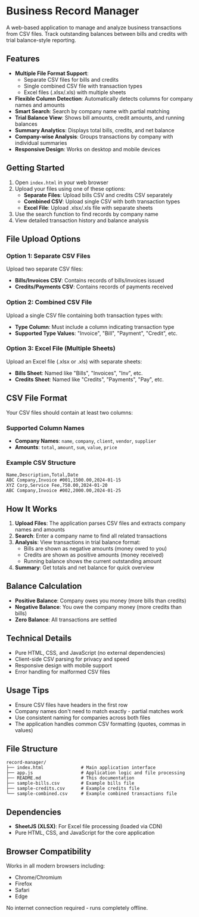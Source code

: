 # Business Record Manager

A web-based application to manage and analyze business transactions from CSV files. Track outstanding balances between bills and credits with trial balance-style reporting.

## Features

- **Multiple File Format Support**: 
  - Separate CSV files for bills and credits
  - Single combined CSV file with transaction types
  - Excel files (.xlsx/.xls) with multiple sheets
- **Flexible Column Detection**: Automatically detects columns for company names and amounts
- **Smart Search**: Search by company name with partial matching
- **Trial Balance View**: Shows bill amounts, credit amounts, and running balances
- **Summary Analytics**: Displays total bills, credits, and net balance
- **Company-wise Analysis**: Groups transactions by company with individual summaries
- **Responsive Design**: Works on desktop and mobile devices

## Getting Started

1. Open `index.html` in your web browser
2. Upload your files using one of these options:
   - **Separate Files**: Upload bills CSV and credits CSV separately
   - **Combined CSV**: Upload single CSV with both transaction types
   - **Excel File**: Upload .xlsx/.xls file with separate sheets
3. Use the search function to find records by company name
4. View detailed transaction history and balance analysis

## File Upload Options

### Option 1: Separate CSV Files
Upload two separate CSV files:
- **Bills/Invoices CSV**: Contains records of bills/invoices issued
- **Credits/Payments CSV**: Contains records of payments received

### Option 2: Combined CSV File  
Upload a single CSV file containing both transaction types with:
- **Type Column**: Must include a column indicating transaction type
- **Supported Type Values**: "Invoice", "Bill", "Payment", "Credit", etc.

### Option 3: Excel File (Multiple Sheets)
Upload an Excel file (.xlsx or .xls) with separate sheets:
- **Bills Sheet**: Named like "Bills", "Invoices", "Inv", etc.
- **Credits Sheet**: Named like "Credits", "Payments", "Pay", etc.

## CSV File Format

Your CSV files should contain at least two columns:

### Supported Column Names
- **Company Names**: `name`, `company`, `client`, `vendor`, `supplier`
- **Amounts**: `total`, `amount`, `sum`, `value`, `price`

### Example CSV Structure
```csv
Name,Description,Total,Date
ABC Company,Invoice #001,1500.00,2024-01-15
XYZ Corp,Service Fee,750.00,2024-01-20
ABC Company,Invoice #002,2000.00,2024-01-25
```

## How It Works

1. **Upload Files**: The application parses CSV files and extracts company names and amounts
2. **Search**: Enter a company name to find all related transactions
3. **Analysis**: View transactions in trial balance format:
   - Bills are shown as negative amounts (money owed to you)
   - Credits are shown as positive amounts (money received)
   - Running balance shows the current outstanding amount
4. **Summary**: Get totals and net balance for quick overview

## Balance Calculation

- **Positive Balance**: Company owes you money (more bills than credits)
- **Negative Balance**: You owe the company money (more credits than bills)
- **Zero Balance**: All transactions are settled

## Technical Details

- Pure HTML, CSS, and JavaScript (no external dependencies)
- Client-side CSV parsing for privacy and speed
- Responsive design with mobile support
- Error handling for malformed CSV files

## Usage Tips

- Ensure CSV files have headers in the first row
- Company names don't need to match exactly - partial matches work
- Use consistent naming for companies across both files
- The application handles common CSV formatting (quotes, commas in values)

## File Structure

```
record-manager/
├── index.html              # Main application interface
├── app.js                  # Application logic and file processing
├── README.md               # This documentation
├── sample-bills.csv        # Example bills file
├── sample-credits.csv      # Example credits file
└── sample-combined.csv     # Example combined transactions file
```

## Dependencies

- **SheetJS (XLSX)**: For Excel file processing (loaded via CDN)
- Pure HTML, CSS, and JavaScript for the core application

## Browser Compatibility

Works in all modern browsers including:
- Chrome/Chromium
- Firefox
- Safari
- Edge

No internet connection required - runs completely offline.
